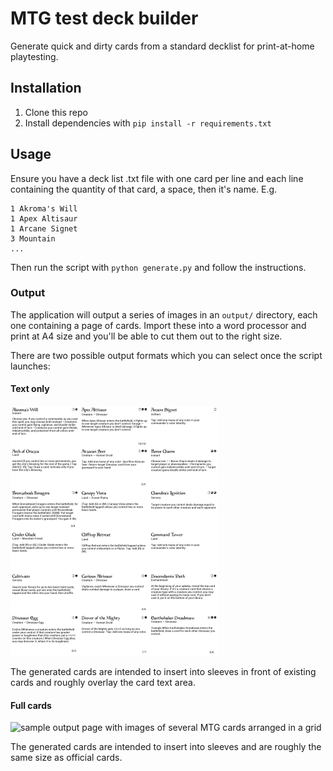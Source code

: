 # MTG test deck builder

Generate quick and dirty cards from a standard decklist for print-at-home playtesting.

## Installation

1. Clone this repo
2. Install dependencies with `pip install -r requirements.txt`

## Usage

Ensure you have a deck list .txt file with one card per line and each line containing the quantity of that card, a space, then it's name. E.g.

```text
1 Akroma's Will
1 Apex Altisaur
1 Arcane Signet
3 Mountain
...
```

Then run the script with `python generate.py` and follow the instructions.

### Output

The application will output a series of images in an `output/` directory, each one containing a page of cards. Import these into a word processor and print at A4 size and you'll be able to cut them out to the right size. 

There are two possible output formats which you can select once the script launches:


#### Text only

![sample output page with plain text detail of several MTG cards](https://github.com/GarethMurden/mtg_test_teck/blob/master/assets/sample_output.png)

The generated cards are intended to insert into sleeves in front of existing cards and roughly overlay the card text area.

#### Full cards

![sample output page with images of several MTG cards arranged in a grid](https://github.com/GarethMurden/mtg_test_teck/blob/master/assets/sample_output_02.png)

The generated cards are intended to insert into sleeves and are roughly the same size as official cards.

